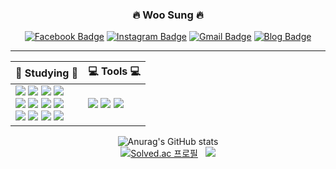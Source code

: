 
<div align=center>
  
### :fire: Woo Sung :fire:

[![Facebook Badge](https://img.shields.io/badge/facebook-1877f2?style=flat-square&logo=facebook&logoColor=white&link=https://www.facebook.com/woosung9801)](https://www.facebook.com/woosung9801)
[![Instagram Badge](https://img.shields.io/badge/Instagram-E4405F?style=flat-square&logo=instagram&logoColor=white&link=https://www.instagram.com/woosung_o3o)](https://www.instagram.com/woosung_o3o)
[![Gmail Badge](https://img.shields.io/badge/Gmail-d14836?style=flat-square&logo=Gmail&logoColor=white&link=mailto:woosung9801@gmail.com)](mailto:woosung9801@gmail.com)
[![Blog Badge](https://img.shields.io/badge/Tistory-000000?style=flat-square&logo=velog&logoColor=white&link=mailto:https://woosung9801.tistory.com/)](https://woosung9801.tistory.com/)
<hr/>

| :book: Studying :book: | :computer: Tools :computer: |
| ----------------------------- | ---------------------------------- |
| <a href="https://woosung9801.tistory.com/"><img src="https://img.shields.io/badge/Python-3766AB?style=flat-square&logo=Python&logoColor=white"/></a>&nbsp;<a href="https://woosung9801.tistory.com/"><img src="https://img.shields.io/badge/Node.js-339933?style=flat-square&logo=nodedotjs&logoColor=white"/></a>&nbsp;<a href="https://woosung9801.tistory.com/"><img src="https://img.shields.io/badge/React.js-61DAFB?style=flat-square&logo=react&logoColor=black"/></a>&nbsp;<a href="https://woosung9801.tistory.com/"><img src="https://img.shields.io/badge/Spring Boot-6DB33F?style=flat-square&logo=springboot&logoColor=white"/></a></br><a href="https://woosung9801.tistory.com/"><img src="https://img.shields.io/badge/HTML5-E34F26?style=flat-square&logo=html5&logoColor=white"/></a>&nbsp;<a href="https://woosung9801.tistory.com/"><img src="https://img.shields.io/badge/CSS3-1572B6?style=flat-square&logo=css3&logoColor=white"/></a>&nbsp;<a href="https://woosung9801.tistory.com/"><img src="https://img.shields.io/badge/JavaScript-F7DF1E?style=flat-square&logo=javascript&logoColor=white"/></a>&nbsp;<a href="https://woosung9801.tistory.com/"><img src="https://img.shields.io/badge/TypeScript-3178C6?style=flat-square&logo=typescript&logoColor=white"/></a></br><a href="https://woosung9801.tistory.com/"><img src="https://img.shields.io/badge/MySQL-4479A1?style=flat-square&logo=mysql&logoColor=white"/></a>&nbsp;<a href="https://woosung9801.tistory.com/"><img src="https://img.shields.io/badge/MariaDB-003545?style=flat-square&logo=mariadb&logoColor=white"/></a>&nbsp;<a href="https://woosung9801.tistory.com/"><img src="https://img.shields.io/badge/MongoDB-47A248?style=flat-square&logo=mongodb&logoColor=white"/></a>&nbsp;<a href="https://woosung9801.tistory.com/"><img src="https://img.shields.io/badge/OracleDB-F80000?style=flat-square&logo=oracle&logoColor=white"/></a> | <a href="https://woosung9801.tistory.com/"><img src="https://img.shields.io/badge/Visual Studio Code-007ACC?style=flat-square&logo=visualstudiocode&logoColor=white"/></a>&nbsp;<a href="https://woosung9801.tistory.com/"><img src="https://img.shields.io/badge/GitHub-181717?style=flat-square&logo=github&logoColor=white"/></a>&nbsp;<a href="https://woosung9801.tistory.com/"><img src="https://img.shields.io/badge/IntelliJ IDEA-000000?style=flat-square&logo=intellijidea&logoColor=white"/></a> |
  
  
<!-- <div>

<p>:book: Studying :book:</p>
<a href="https://woosung9801.tistory.com/"><img src="https://img.shields.io/badge/Python-3766AB?style=flat-square&logo=Python&logoColor=white"/></a>&nbsp;<a href="https://woosung9801.tistory.com/"><img src="https://img.shields.io/badge/Node.js-339933?style=flat-square&logo=nodedotjs&logoColor=white"/></a>&nbsp;<a href="https://woosung9801.tistory.com/"><img src="https://img.shields.io/badge/React.js-61DAFB?style=flat-square&logo=react&logoColor=black"/></a>&nbsp;<a href="https://woosung9801.tistory.com/"><img src="https://img.shields.io/badge/Spring Boot-6DB33F?style=flat-square&logo=springboot&logoColor=white"/></a></br><a href="https://woosung9801.tistory.com/"><img src="https://img.shields.io/badge/HTML5-E34F26?style=flat-square&logo=html5&logoColor=white"/></a>&nbsp;<a href="https://woosung9801.tistory.com/"><img src="https://img.shields.io/badge/CSS3-1572B6?style=flat-square&logo=css3&logoColor=white"/></a>&nbsp;<a href="https://woosung9801.tistory.com/"><img src="https://img.shields.io/badge/JavaScript-F7DF1E?style=flat-square&logo=javascript&logoColor=white"/></a>&nbsp;<a href="https://woosung9801.tistory.com/"><img src="https://img.shields.io/badge/TypeScript-3178C6?style=flat-square&logo=typescript&logoColor=white"/></a></br><a href="https://woosung9801.tistory.com/"><img src="https://img.shields.io/badge/MySQL-4479A1?style=flat-square&logo=mysql&logoColor=white"/></a>&nbsp;<a href="https://woosung9801.tistory.com/"><img src="https://img.shields.io/badge/MariaDB-003545?style=flat-square&logo=mariadb&logoColor=white"/></a>&nbsp;<a href="https://woosung9801.tistory.com/"><img src="https://img.shields.io/badge/MongoDB-47A248?style=flat-square&logo=mongodb&logoColor=white"/></a>&nbsp;<a href="https://woosung9801.tistory.com/"><img src="https://img.shields.io/badge/OracleDB-F80000?style=flat-square&logo=oracle&logoColor=white"/></a>&nbsp;
</br><hr/>
</div>
<div>
<p>:computer: Tools :computer:</p>
<a href="https://woosung9801.tistory.com/"><img src="https://img.shields.io/badge/Visual Studio Code-007ACC?style=flat-square&logo=visualstudiocode&logoColor=white"/></a>&nbsp;<a href="https://woosung9801.tistory.com/"><img src="https://img.shields.io/badge/IntelliJ IDEA-000000?style=flat-square&logo=intellijidea&logoColor=white"/></a>
  <hr/>
</div> -->
<!-- [![Top Langs](https://github-readme-stats.vercel.app/api/top-langs/?username=sun980120)](https://github.com/sun980120/github-readme-stats) -->

<!-- 
- 👋 Hi, I’m Woosung Hong
- 👀 I’m interested in Back-End & Front-End
- 🌱 I’m currently learning Back-End : Node.js, MySQL, MariaDB, MongoDB, OracleDB & Front-End : React.js, HTML, CSS, JavaScript
- 💞️ I’m looking to collaborate on Back-End
- 📫 How to reach me woosung9801@gmail.com -->

<!---
sun980120/sun980120 is a ✨ special ✨ repository because its `README.md` (this file) appears on your GitHub profile.
You can click the Preview link to take a look at your changes.
--->

![Anurag's GitHub stats](https://github-readme-stats.vercel.app/api?username=sun980120&show_icons=true) </br> [![Solved.ac 프로필](http://mazassumnida.wtf/api/v2/generate_badge?boj=sun980120)](https://solved.ac/sun980120) &nbsp; <img src="http://mazandi.herokuapp.com/api?handle=sun980120&theme=warm"/>

</div>

<!-- ![Footer](https://capsule-render.vercel.app/api?type=waving&color=auto&height=200&section=footer) -->
